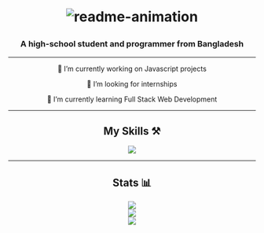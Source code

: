 <div align="center">
<h1>
  
  ![readme-animation](https://github.com/user-attachments/assets/c3c3d117-0971-4a47-bf01-61351deb507d)

</h1>

<h3>A high-school student and programmer from Bangladesh</h3>

<hr>

<p>🔭 I’m currently working on Javascript projects</p>

<p>🤝 I’m looking for internships</p>

<p>🌱 I’m currently learning Full Stack Web Development</p>

<hr>

<h2>My Skills ⚒️</h2>
<div>
 <img src="https://skillicons.dev/icons?i=vscode,git,python,javascript,html,css"/>
</div>

<hr>

<h2>Stats 📊</h2>

![](https://github-readme-stats.vercel.app/api?username=aadilhabibsattar&theme=dark&hide_border=false&include_all_commits=false&count_private=false)<br/>
![](https://github-readme-streak-stats.herokuapp.com/?user=aadilhabibsattar&theme=dark&hide_border=false)<br/>
![](https://github-readme-stats.vercel.app/api/top-langs/?username=aadilhabibsattar&theme=dark&hide_border=false&include_all_commits=false&count_private=false&layout=compact)
